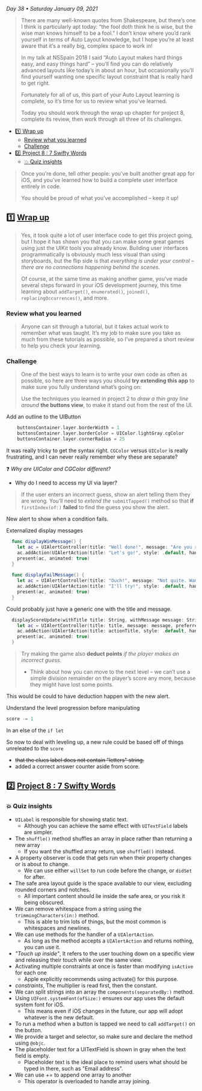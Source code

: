 *Day 38 • Saturday January 09, 2021*

>There are many well-known quotes from Shakespeare, but there’s one I think is particularly apt today: “the fool doth think he is wise, but the wise man knows himself to be a fool.” I don’t know where you’d rank yourself in terms of Auto Layout knowledge, but I hope you’re at least aware that it’s a really big, complex space to work in!
>
>In my talk at NSSpain 2018 I said “Auto Layout makes hard things easy, and easy things hard” – you’ll find you can do relatively advanced layouts like today’s in about an hour, but occasionally you’ll find yourself wanting one specific layout constraint that is really hard to get right.
>
>Fortunately for all of us, this part of your Auto Layout learning is complete, so it’s time for us to review what you’ve learned.
>
>Today you should work through the wrap up chapter for project 8, complete its review, then work through all three of its challenges.

- [:one:  Wrap up](#one--wrap-up)
  - [Review what you learned](#review-what-you-learned)
  - [Challenge](#challenge)
- [:two:  Project 8 : 7 Swifty Words](#two--project-8--7-swifty-words)
  - [:boom: Quiz insights](#boom-quiz-insights)

>Once you’re done, tell other people: you’ve built another great app for iOS, and you’ve learned how to build a complete user interface entirely in code.
>
>You should be proud of what you’ve accomplished – keep it up!

## :one:  [Wrap up](https://www.hackingwithswift.com/read/8/6/wrap-up) 

>Yes, it took quite a lot of user interface code to get this project going, but I hope it has shown you that you can make some great games using just the UIKit tools you already know. Building user interfaces programmatically is obviously much less visual than using storyboards, but the flip side is that _everything is under your control – there are no connections happening behind the scenes._
>
>Of course, at the same time as making another game, you've made several steps forward in your iOS development journey, this time learning about `addTarget()`, `enumerated()`, `joined()`, `replacingOccurrences()`, and more.
>

### Review what you learned

>Anyone can sit through a tutorial, but it takes actual work to remember what was taught. It’s my job to make sure you take as much from these tutorials as possible, so I’ve prepared a short review to help you check your learning.

### Challenge
>One of the best ways to learn is to write your own code as often as possible, so here are three ways you should **try extending this app** to make sure you fully understand what’s going on:
>
>Use the techniques you learned in project 2 to _draw a thin gray line around_ **the buttons view**, to make it stand out from the rest of the UI.

Add an outline to the UIButton

```swift
    buttonsContainer.layer.borderWidth = 1
    buttonsContainer.layer.borderColor = UIColor.lightGray.cgColor
    buttonsContainer.layer.cornerRadius = 25
```

It was really tricky to get the syntax right. `CGColor` versus `UIColor` is really frustrating, and I can never really remember why these are separate?

:question: *Why are UIColor and CGColor different?*
* Why do I need to access my UI via layer?


>If the user enters an incorrect guess, show an alert telling them they are wrong. You’ll need to _extend the_ `submitTapped()` method so that **if** `firstIndex(of:)` **failed** to find the guess you show the alert.

New alert to show when a condition fails.

Externalized display messages

```swift
  func displayWinMessage() {
    let ac = UIAlertController(title: "Well done!", message: "Are you ready for the next level?", preferredStyle: .alert)
    ac.addAction(UIAlertAction(title: "Let's go!", style: .default, handler: levelUp))
    present(ac, animated: true)
  }
  
  func displayFailMessage() {
    let ac = UIAlertController(title: "Ouch!", message: "Not quite. Want to try again?", preferredStyle: .alert)
    ac.addAction(UIAlertAction(title: "I'll try!", style: .default, handler: levelUp))
    present(ac, animated: true)
  }
```

Could probably just have a generic one with the title and message.

```swift
  displayScoreUpdate(withTitle title: String, withMessage message: String, withActionTitle actionTitle: String) {
    let ac = UIAlertController(title: title, message: message, preferredStyle: .alert)
    ac.addAction(UIAlertAction(title: actionTitle, style: .default, handler: levelUp))
    present(ac, animated: true)
  }
```


>Try making the game also **deduct points** *if the player makes an incorrect guess*.
>* Think about how you can move to the next level – we can’t use a simple division remainder on the player’s score any more, because they might have lost some points.

This would be could to have deduction happen with the new alert.

Understand the level progression before manipulating

```swift
score -= 1
```

In an else of the `if let`

So now to deal with leveling up, a new rule could be based off of things unreleated to the `score` 
* ~~that the clues label does not contain "letters" string.~~
* added a correct answer counter aside from score.

## :two:  [Project 8 : 7 Swifty Words](https://www.hackingwithswift.com/review/hws/project-8-7-swifty-words) 

### :boom: Quiz insights

* `UILabel` is responsible for showing static text.
  * Although you can achieve the same effect with `UITextField` labels are simpler.
* The `shuffle()` method shuffles an array in place rather than returning a new array
  * If you want the shuffled array return, use `shuffled()` instead.
* A property observer is code that gets run when their property changes or is about to change.
  * We can use either `willSet` to run code before the change, or `didSet` for after.
* The safe area layout guide is the space available to our view, excluding rounded corners and notches.
  * All important content should lie inside the safe area, or you risk it being obscured.
* We can remove whitespace from a string using the `trimmingCharacters(in:)` method.
  * This is able to trim lots of things, but the most common is whitespaces and newlines.
* We can use methods for the handler of a `UIAlertAction`.
  * As long as the method accepts a `UIAlertAction` and returns nothing, you can use it.
* _"Touch up inside"_, It refers to the user touching down on a specific view and releasing their touch while over the same view.
* Activating multiple constraints at once is faster than modifying `isActive` for each one
  * Apple explicitly recommends using activate() for this purpose.
* _constraints_, The multiplier is read first, then the constant.
* We can split strings into an array the `components(separatedBy:)` method.
* Using `UIFont.systemFont(ofSize:)` ensures our app uses the default system font for iOS.
  * This means even if iOS changes in the future, our app will adopt whatever is the new default.
* To run a method when a button is tapped we need to call `addTarget()` on the button.
* We provide a target and selector, so make sure and declare the method using `@objc`.
* The placeholder text for a UITextField is shown in gray when the text field is empty.
  * Placeholder text is the ideal place to remind users what should be typed in there, such as "Email address".
* We can use += to append one array to another
  * This operator is overloaded to handle array joining.













